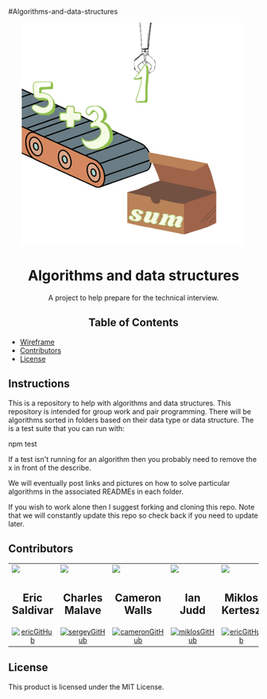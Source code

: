 #Algorithms-and-data-structures

<p align="center">
    <img src="./docs/sum-removebg-preview.png" width="450"/>
</p>
<h1 align ="center">Algorithms and data structures</h1>
<p align="center">A project to help prepare for the technical interview.</p>


<h2 align="center">Table of Contents</h2>

* [Wireframe](https://github.com/UggBoots/scratch-concert-finder/#Wireframe)
* [Contributors](https://github.com/UggBoots/scratch-concert-finder/#Contributors)
* [License](https://github.com/UggBoots/scratch-concert-finder/#License)

<h2 href="#Wireframe" >Instructions</h2>
<p>
  This is a repository to help with algorithms and data structures.  This repository is intended for group work and pair programming.  There will be algorithms sorted in folders based on their data type or data structure.  The is a test suite that you can run with:
    
npm test
    
If a test isn't running for an algorithm then you probably need to remove the x in front of the describe.
    
We will eventually post links and pictures on how to solve particular algorithms in the associated READMEs in each folder.  
    
If you wish to work alone then I suggest forking and cloning this repo.  Note that we will constantly update this repo so check back if you need to update later.
</p>

<h2 href="#Contributors" >Contributors</h2>

<table align="center">
  <tr>
    <td valign="top"> <img src="./docs/eric git.jpeg" width="250"/></td>
    <td valign="top"> <img src="./docs/sergeyprof.jpeg" width="250"/></td>
    <td valign="top"> <img src="./docs/camerongit.jpeg" width="250"/></td>
    <td valign="top"> <img src="./docs/its raining.jpg" width="250"/></td>
    <td valign="top"> <img src="./docs/Github_Profile_Pic.jpg" width="250"/></td>
  </tr>
  <tr>
      <td valign="top"><h2 align="center">Eric Saldivar</h2></td>
      <td valign="top"><h2 align="center">Charles Malave</h2></td>
      <td valign="top"><h2 align="center">Cameron Walls</h2></td>
      <td valign="top"><h2 align="center">Ian Judd</h2></td>
      <td valign="top"><h2 align="center">Miklos Kertesz</h2></td>
  </tr>
   <tr>
      <td align="center"><a href="https://github.com/esaldivar" target="_blank" align="center"> <img src="./docs/githubIcon1.png" alt="ericGitHub" width="50" height="50"/></a></td>
      <td align="center"><a href="https://github.com/Sergey01" target="_blank" align="center"> <img src="./docs/githubIcon1.png" alt="sergeyGitHub" width="50" height="50"/></a></td>
      <td align="center"><a href="https://github.com/cwalls45" target="_blank" align="center"> <img src="./docs/githubIcon1.png" alt="cameronGitHub" width="50" height="50"/></a></td>
      <td align="center"><a href="https://github.com/atb2119" target="_blank" align="center"> <img src="./docs/githubIcon1.png" alt="miklosGitHub" width="50" height="50"/></a></td>
       <td align="center"><a href="https://github.com/Randy-diebold" target="_blank" align="center"> <img src="./docs/githubIcon1.png" alt="ericGitHub" width="50" height="50"/></a></td>
  </tr>
</table>
<h2 href="#License" >License</h2>

This product is licensed under the MIT License.


